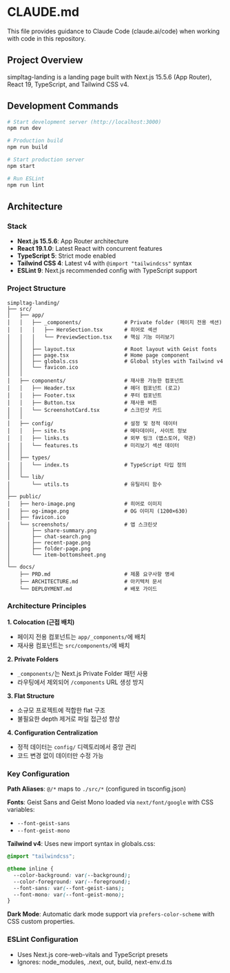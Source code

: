 # CLAUDE.md

This file provides guidance to Claude Code (claude.ai/code) when working with code in this repository.

## Project Overview

simpltag-landing is a landing page built with Next.js 15.5.6 (App Router), React 19, TypeScript, and Tailwind CSS v4.

## Development Commands

```bash
# Start development server (http://localhost:3000)
npm run dev

# Production build
npm run build

# Start production server
npm start

# Run ESLint
npm run lint
```

## Architecture

### Stack
- **Next.js 15.5.6**: App Router architecture
- **React 19.1.0**: Latest React with concurrent features
- **TypeScript 5**: Strict mode enabled
- **Tailwind CSS 4**: Latest v4 with `@import "tailwindcss"` syntax
- **ESLint 9**: Next.js recommended config with TypeScript support

### Project Structure
```
simpltag-landing/
├── src/
│   ├── app/
│   │   ├── _components/              # Private folder (페이지 전용 섹션)
│   │   │   ├── HeroSection.tsx       # 히어로 섹션
│   │   │   └── PreviewSection.tsx    # 핵심 기능 미리보기
│   │   │
│   │   ├── layout.tsx                # Root layout with Geist fonts
│   │   ├── page.tsx                  # Home page component
│   │   ├── globals.css               # Global styles with Tailwind v4
│   │   └── favicon.ico
│   │
│   ├── components/                   # 재사용 가능한 컴포넌트
│   │   ├── Header.tsx                # 헤더 컴포넌트 (로고)
│   │   ├── Footer.tsx                # 푸터 컴포넌트
│   │   ├── Button.tsx                # 재사용 버튼
│   │   └── ScreenshotCard.tsx        # 스크린샷 카드
│   │
│   ├── config/                       # 설정 및 정적 데이터
│   │   ├── site.ts                   # 메타데이터, 사이트 정보
│   │   ├── links.ts                  # 외부 링크 (앱스토어, 약관)
│   │   └── features.ts               # 미리보기 섹션 데이터
│   │
│   ├── types/
│   │   └── index.ts                  # TypeScript 타입 정의
│   │
│   └── lib/
│       └── utils.ts                  # 유틸리티 함수
│
├── public/
│   ├── hero-image.png                # 히어로 이미지
│   ├── og-image.png                  # OG 이미지 (1200×630)
│   ├── favicon.ico
│   └── screenshots/                  # 앱 스크린샷
│       ├── share-summary.png
│       ├── chat-search.png
│       ├── recent-page.png
│       ├── folder-page.png
│       └── item-bottomsheet.png
│
└── docs/
    ├── PRD.md                        # 제품 요구사항 명세
    ├── ARCHITECTURE.md               # 아키텍처 문서
    └── DEPLOYMENT.md                 # 배포 가이드
```

### Architecture Principles

**1. Colocation (근접 배치)**
- 페이지 전용 컴포넌트는 `app/_components/`에 배치
- 재사용 컴포넌트는 `src/components/`에 배치

**2. Private Folders**
- `_components/`는 Next.js Private Folder 패턴 사용
- 라우팅에서 제외되어 `/components` URL 생성 방지

**3. Flat Structure**
- 소규모 프로젝트에 적합한 flat 구조
- 불필요한 depth 제거로 파일 접근성 향상

**4. Configuration Centralization**
- 정적 데이터는 `config/` 디렉토리에서 중앙 관리
- 코드 변경 없이 데이터만 수정 가능

### Key Configuration

**Path Aliases**: `@/*` maps to `./src/*` (configured in tsconfig.json)

**Fonts**: Geist Sans and Geist Mono loaded via `next/font/google` with CSS variables:
- `--font-geist-sans`
- `--font-geist-mono`

**Tailwind v4**: Uses new import syntax in globals.css:
```css
@import "tailwindcss";

@theme inline {
  --color-background: var(--background);
  --color-foreground: var(--foreground);
  --font-sans: var(--font-geist-sans);
  --font-mono: var(--font-geist-mono);
}
```

**Dark Mode**: Automatic dark mode support via `prefers-color-scheme` with CSS custom properties.

### ESLint Configuration
- Uses Next.js core-web-vitals and TypeScript presets
- Ignores: node_modules, .next, out, build, next-env.d.ts
